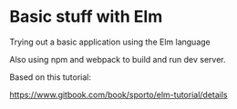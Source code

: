 # Basic stuff with Elm

Trying out a basic application using the Elm language

Also using npm and webpack to build and run dev server.

Based on this tutorial:

https://www.gitbook.com/book/sporto/elm-tutorial/details
